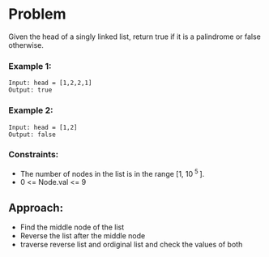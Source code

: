 # Problem

Given the head of a singly linked list, return true if it is a palindrome or false otherwise.

### Example 1:

```
Input: head = [1,2,2,1]
Output: true
```

### Example 2:

```
Input: head = [1,2]
Output: false
```

### Constraints:

- The number of nodes in the list is in the range [1, 10<sup> 5 </sup>].
- 0 <= Node.val <= 9

## Approach:

- Find the middle node of the list
- Reverse the list after the middle node
- traverse reverse list and ordiginal list and check the values of both
